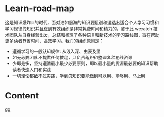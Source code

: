 # Learn-road-map

这是知识爆炸💥的时代，面对浩如烟海的知识要甄别和遴选出适合个人学习习惯和学习规律的知识并且做到有效组织是非常耗费时间和精力的，鉴于此 wecatch 技术团队从自身经验出发，总结和梳理了各种语言和新技术的学习路线图，旨在帮助更多读者节省时间、高效学习。我们的组织原则是：

- 遵循学习的一般认知规律: 从浅入深、由表及里
- 如无必要团队不提供任何教程，只负责组织和整理各种在线资源
- 少即是多，坚持遵循最小最少必要原则，即以最小量的资源最必要的知识帮助读者快速入门和实践
- 一切理论都敌不过实践，学到的知识要能做到可以用、能够用、马上用

# Content

[go](go.md)
